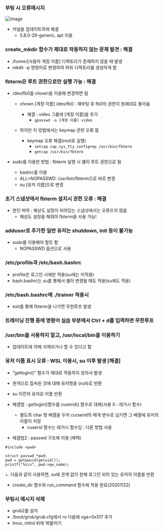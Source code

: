 ### 부팅 시 오류메시지 
![image](https://user-images.githubusercontent.com/67176669/100335410-50ed2800-3018-11eb-9f4d-9af3305140ed.png)
- 커널을 업데이트하여 해결
  - 5.8.0-29-generic, apt 이용

### create_mkdir 함수가 제대로 작동하지 않는 문제 발견 : 해결
- /home/[사용자 계정 이름] 디렉토리가 존재하지 않을 때 발생
- mkdir -p 명령어로 변경하여 하위 디렉토리를 생성하게 함

### fbterm은 루트 권한으로만 실행 가능 : 해결
- /dev/fb0을 chown을 이용해 변경하면 됨
  - chown [계정 이름] /dev/fb0 : 재부팅 후 fb0의 권한이 원래대로 돌아옴
    - 해결 : video 그룹에 [계정 이름]을 추가
      - ```gpasswd -a [계정 이름] video```
      
  - 하지만 이 방법에서는 keymap 관련 오류 뜸
    - keymap 오류 해결(root로 실행)
      - ```setcap cap_sys_tty_config+ep /usr/bin/fbterm```
      - ```getcap /usr/bin/fbterm```

- sudo를 이용한 방법 : fbterm 실행 시 쉘이 루트 권한으로 됨
  - bashrc를 이용
  - ALL=NOPASSWD: /usr/bin/fbterm으로 바로 변경
  - su [유저 이름]으로 변경
  
### 초기 스냅샷에서 fbterm 설치시 권한 오류 : 해결
- 원인 파악 : 해상도 설정이 되어있는 스냅샷에서는 오류뜨지 않음
  - 해상도 설정을 해줘야 fbterm을 사용 가능!

### adduser로 추가한 일반 유저는 shutdown, init 등이 불가능
- sudo를 이용해야 할듯 함
  - NOPASSWD 옵션으로 사용

### /etc/profile과 /etc/bash.bashrc
- profile은 로그인 시에만 적용(su에는 미적용)
- bash.bashrc는 su를 통해서 쉘이 변경될 때도 적용(su에도 적용)

### /etc/bash.bashrc에 ./trainer 적용시 
- exit를 통해 fbterm을 나가면 무한루프 발생

### 트레이닝 진행 중에 명령어 실습 부분에서 Ctrl + d를 입력하면 무한루프

### /usr/bin을 사용하지 말고, /usr/local/bin을 이용하기
- 업데이트에 의해 삭제되거나 할 수 있다고 함

### 유저 이름 표시 오류 : WSL 이용시, su 이후 발생 [해결]
- "getlogin()" 함수가 제대로 작동하지 않아서 발생
- 원격으로 접속된 것에 대해 유저명을 (null)로 반환
- su 이전의 유저로 이름 반환

- 해결법 : getlogin()함수를 cuserid() 함수로 대체(사용 X : 레거시 함수)
  - 별도의 char 형 배열을 두어 curserid의 매개 변수로 넘기면 그 배열에 유저의 이름이 저장
    - cuserid 함수는 레거시 함수임 : 다른 방법 사용
    
 - 해결법2 : passwd 구조체 이용 (채택)
 ```
 #include <pwd>
 
 struct passwd *pwd;
 pwd = getpwuid(getuid());
 printf("%s\n", pwd->pw_name);
 ```
 ㄴ 다음과 같이 사용하면, su에 관계 없이 현재 로그인 되어 있는 유저의 이름을 반환
 
 - create_dir 함수와 run_command 함수에 적용 완료(20201122)
  
### 부팅시 메시지 삭제
- grub2를 설치
- /boot/grub/grub.cfg에서 ro 다음에 vga=0x317 추가
- linux, initrd 뒤에 16붙이기 
